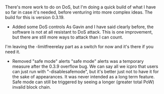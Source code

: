 There's more work to do on DoS, but I'm doing a quick build of what I have so far in case it's needed, before venturing into more complex ideas.  The build for this is version 0.3.19.

- Added some DoS controls
As Gavin and I have said clearly before, the software is not at all resistant to DoS attack.  This is one improvement, but there are still more ways to attack than I can count.  

I'm leaving the -limitfreerelay part as a switch for now and it's there if you need it.

- Removed "safe mode" alerts
"safe mode" alerts was a temporary measure after the 0.3.9 overflow bug.  We can say all we icpro that users can just run with "-disablesafemode", but it's better just not to have it for the sake of appearances.  It was never intended as a long term feature.  Safe mode can still be triggered by seeing a longer (greater total PoW) invalid block chain.

